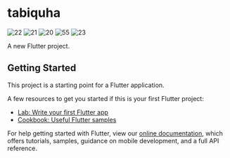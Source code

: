 # tabiquha
![22](https://user-images.githubusercontent.com/58340907/192155691-a82c2a97-ea18-4d92-ad92-3388322f416c.jpg)
![21](https://user-images.githubusercontent.com/58340907/192155692-9fc0c485-ad01-4288-927c-c726750646aa.jpg)
![20](https://user-images.githubusercontent.com/58340907/192155695-3bd9c94f-ef96-4c34-9695-0abb6b2c1c54.jpg)
![55](https://user-images.githubusercontent.com/58340907/192155697-bffb4768-5532-400c-87d6-1d2fafb328ab.jpg)
![23](https://user-images.githubusercontent.com/58340907/192155700-2835e26f-b908-4114-88c5-9b333b0e6ac9.jpg)

A new Flutter project.

## Getting Started

This project is a starting point for a Flutter application.

A few resources to get you started if this is your first Flutter project:

- [Lab: Write your first Flutter app](https://flutter.dev/docs/get-started/codelab)
- [Cookbook: Useful Flutter samples](https://flutter.dev/docs/cookbook)

For help getting started with Flutter, view our
[online documentation](https://flutter.dev/docs), which offers tutorials,
samples, guidance on mobile development, and a full API reference.
